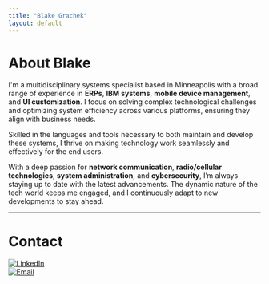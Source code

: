 ```yaml
---
title: "Blake Grachek"
layout: default
---
```

# About Blake

I'm a multidisciplinary systems specialist based in Minneapolis with a broad range of experience in **ERPs**, **IBM systems**, **mobile device management**, and **UI customization**. I focus on solving complex technological challenges and optimizing system efficiency across various platforms, ensuring they align with business needs.

Skilled in the languages and tools necessary to both maintain and develop these systems, I thrive on making technology work seamlessly and effectively for the end users.

With a deep passion for **network communication**, **radio/cellular technologies**, **system administration**, and **cybersecurity**, I’m always staying up to date with the latest advancements. The dynamic nature of the tech world keeps me engaged, and I continuously adapt to new developments to stay ahead.

---

# Contact

[![LinkedIn](https://img.shields.io/badge/LinkedIn-Profile-blue?style=flat&logo=linkedin)](https://www.linkedin.com/in/blakegrachek)
<br>
<a href="mailto:b.m.grachek@gmail.com">
    <img src="https://img.shields.io/badge/Email-b.m.grachek@gmail.com-blue?style=flat&logo=gmail&logoColor=white" alt="Email" />
</a>
